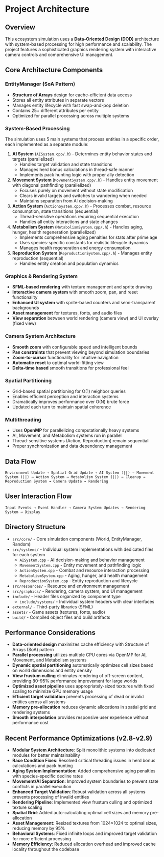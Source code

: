# Project Architecture

## Overview
This ecosystem simulation uses a **Data-Oriented Design (DOD)** architecture with system-based processing for high performance and scalability. The project features a sophisticated graphics rendering system with interactive camera controls and comprehensive UI management.

## Core Architecture Components

### EntityManager (SoA Pattern)
- **Structure of Arrays** design for cache-efficient data access
- Stores all entity attributes in separate vectors
- Manages entity lifecycle with fast swap-and-pop deletion
- Contains 25+ different attributes per entity
- Optimized for parallel processing across multiple systems

### System-Based Processing
The simulation uses 5 main systems that process entities in a specific order, each implemented as a separate module:

1. **AI System** (`AISystem.cpp/.h`) - Determines entity behavior states and targets (parallelized)
   - Handles target validation and state transitions
   - Manages herd bonus calculations in thread-safe manner
   - Implements pack hunting logic with proper ally detection
2. **Movement System** (`MovementSystem.cpp/.h`) - Handles entity movement with diagonal pathfinding (parallelized)
   - Focuses purely on movement without state modification
   - Clears invalid targets and switches to wandering when needed
   - Maintains separation from AI decision-making
3. **Action System** (`ActionSystem.cpp/.h`) - Processes combat, resource consumption, state transitions (sequential)
   - Thread-sensitive operations requiring sequential execution
   - Handles all entity interactions and state changes
4. **Metabolism System** (`MetabolismSystem.cpp/.h`) - Handles aging, hunger, health regeneration (parallelized)
   - Implements comprehensive aging penalties for stats after prime age
   - Uses species-specific constants for realistic lifecycle dynamics
   - Manages health regeneration and energy consumption
5. **Reproduction System** (`ReproductionSystem.cpp/.h`) - Manages entity reproduction (sequential)
   - Handles entity creation and population dynamics

### Graphics & Rendering System
- **SFML-based rendering** with texture management and sprite drawing
- **Interactive camera system** with smooth zoom, pan, and reset functionality
- **Enhanced UI system** with sprite-based counters and semi-transparent backgrounds
- **Asset management** for textures, fonts, and audio files
- **View separation** between world rendering (camera view) and UI overlay (fixed view)

### Camera System Architecture
- **Smooth zoom** with configurable speed and intelligent bounds
- **Pan constraints** that prevent viewing beyond simulation boundaries
- **Zoom-to-cursor** functionality for intuitive navigation
- **Automatic reset** to optimal world-fitting view
- **Delta-time based** smooth transitions for professional feel

### Spatial Partitioning
- Grid-based spatial partitioning for O(1) neighbor queries
- Enables efficient perception and interaction systems
- Dramatically improves performance over O(N) brute force
- Updated each turn to maintain spatial coherence

### Multithreading
- Uses **OpenMP** for parallelizing computationally heavy systems
- AI, Movement, and Metabolism systems run in parallel
- Thread-sensitive systems (Action, Reproduction) remain sequential
- Proper synchronization and data dependency management

## Data Flow
```
Environment Update → Spatial Grid Update → AI System (||) → Movement System (||) → Action System → Metabolism System (||) → Cleanup → Reproduction System → Camera Update → Rendering
```

## User Interaction Flow
```
Input Events → Event Handler → Camera System Updates → Rendering System → Display
```

## Directory Structure
- `src/core/` - Core simulation components (World, EntityManager, Random)
- `src/systems/` - Individual system implementations with dedicated files for each system
  - `AISystem.cpp` - AI decision-making and behavior management
  - `MovementSystem.cpp` - Entity movement and pathfinding logic
  - `ActionSystem.cpp` - Combat and resource interaction processing
  - `MetabolismSystem.cpp` - Aging, hunger, and health management
  - `ReproductionSystem.cpp` - Entity reproduction and lifecycle
- `src/resources/` - Resource and environment management
- `src/graphics/` - Rendering, camera system, and UI management
- `include/` - Header files organized by component type
  - `include/systems/` - Individual system headers with clear interfaces
- `external/` - Third-party libraries (SFML)
- `assets/` - Game assets (textures, fonts, audio)
- `build/` - Compiled object files and build artifacts

## Performance Considerations
- **Data-oriented design** maximizes cache efficiency with Structure of Arrays (SoA) pattern
- **Parallel processing** utilizes multiple CPU cores via OpenMP for AI, Movement, and Metabolism systems
- **Dynamic spatial partitioning** automatically optimizes cell sizes based on world dimensions and entity density
- **View frustum culling** eliminates rendering of off-screen content, providing 80-95% performance improvement for large worlds
- **Optimized asset pipeline** uses appropriately-sized textures with fixed scaling to minimize GPU memory usage
- **Efficient target validation** prevents processing of dead or invalid entities across all systems
- **Memory pre-allocation** reduces dynamic allocations in spatial grid and rendering systems
- **Smooth interpolation** provides responsive user experience without performance cost

## Recent Performance Optimizations (v2.8-v2.9)
- **Modular System Architecture**: Split monolithic systems into dedicated modules for better maintainability
- **Race Condition Fixes**: Resolved critical threading issues in herd bonus calculations and pack hunting
- **Aging System Implementation**: Added comprehensive aging penalties with species-specific decline rates
- **Movement/AI Separation**: Improved system boundaries to prevent state conflicts in parallel execution
- **Enhanced Target Validation**: Robust validation across all systems prevents processing of invalid entities
- **Rendering Pipeline**: Implemented view frustum culling and optimized texture scaling
- **Spatial Grid**: Added auto-calculating optimal cell sizes and memory pre-allocation
- **Asset Management**: Resized textures from 1024×1024 to optimal sizes, reducing memory by 95%
- **Behavioral Systems**: Fixed infinite loops and improved target validation for more efficient processing
- **Memory Efficiency**: Reduced allocation overhead and improved cache locality throughout the codebase
